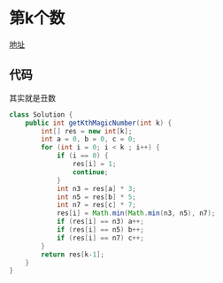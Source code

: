 # 第k个数
[地址](https://leetcode-cn.com/problems/get-kth-magic-number-lcci/)

## 代码
其实就是丑数
```java
class Solution {
    public int getKthMagicNumber(int k) {
        int[] res = new int[k];
        int a = 0, b = 0, c = 0;
        for (int i = 0; i < k ; i++) {
            if (i == 0) {
                res[i] = 1;
                continue;
            }
            int n3 = res[a] * 3;
            int n5 = res[b] * 5;
            int n7 = res[c] * 7;
            res[i] = Math.min(Math.min(n3, n5), n7);
            if (res[i] == n3) a++;
            if (res[i] == n5) b++;
            if (res[i] == n7) c++;
        }
        return res[k-1];
    }
}
```
